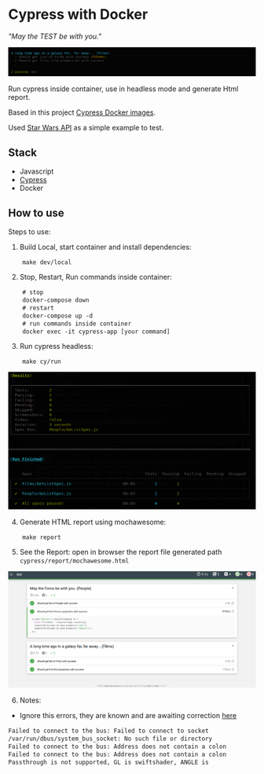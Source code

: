 # Cypress with Docker

*"May the TEST be with you."*

![banner](./docs/assets/screenshot-test.png "banner")

Run cypress inside container, use in headless mode and generate Html report.

Based in this project [Cypress Docker images](https://github.com/cypress-io/cypress-docker-images).

Used [Star Wars API](https://swapi.dev/) as a simple example to test.


## Stack

- Javascript
- [Cypress](https://www.cypress.io/)
- Docker

## How to use

Steps to use:
1. Build Local, start container and install dependencies: 
```shell
    make dev/local
```
2. Stop, Restart, Run commands inside container:
```shell
    # stop
    docker-compose down
    # restart
    docker-compose up -d
    # run commands inside container
    docker exec -it cypress-app [your command]
```
3. Run cypress headless:
```shell
    make cy/run
```
![terminal](./docs/assets/screenshot-report02.png "Terminal output example")

4. Generate HTML report using mochawesome:
```shell
    make report
```
5. See the Report: open in browser the report file generated path `cypress/report/mochawesome.html`

![report](./docs/assets/screenshot-report01.png "Report")


6. Notes:
- Ignore this errors, they are known and are awaiting correction [here](https://github.com/cypress-io/cypress/issues/19299)

```shell
Failed to connect to the bus: Failed to connect to socket /var/run/dbus/system_bus_socket: No such file or directory
Failed to connect to the bus: Address does not contain a colon
Failed to connect to the bus: Address does not contain a colon
Passthrough is not supported, GL is swiftshader, ANGLE is 

```
